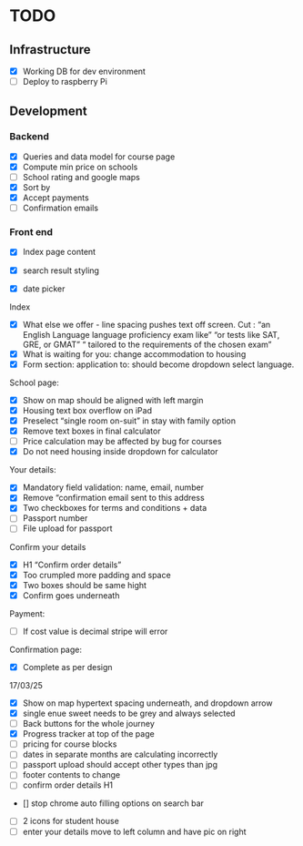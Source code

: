 
# TODO

## Infrastructure

- [x] Working DB for dev environment
- [ ] Deploy to raspberry Pi

## Development

### Backend
- [x] Queries and data model for course page
- [x] Compute min price on schools
- [ ] School rating and google maps
- [x] Sort by
- [x] Accept payments
- [ ] Confirmation emails

### Front end
- [x] Index page content
- [x] search result styling
- [x] date picker


Index
- [x] What else we offer - line spacing pushes text off screen.
  Cut : “an English Language language proficiency exam like” “or tests like SAT, GRE, or GMAT” “ tailored to the requirements of the chosen exam”
- [x] What is waiting for you: change accommodation to housing
- [x] Form section: application to: should become dropdown select language.

School page:
- [x] Show on map should be aligned with left margin
- [x] Housing text box overflow on iPad
- [x] Preselect “single room on-suit” in stay with family option
- [x] Remove text boxes in final calculator
- [ ] Price calculation may be affected by bug for courses
- [x] Do not need housing inside dropdown for calculator

Your details:
- [x] Mandatory field validation: name, email, number
- [x] Remove “confirmation email sent to this address
- [x] Two checkboxes for terms and conditions + data
- [ ] Passport number
- [ ] File upload for passport

Confirm your details
- [x] H1 “Confirm order details”
- [x] Too crumpled more padding and space
- [x] Two boxes should be same hight
- [x] Confirm goes underneath

Payment:
- [ ] If cost value is decimal stripe will error

Confirmation page:
- [x] Complete as per design

17/03/25

- [x] Show on map hypertext spacing underneath, and dropdown arrow
- [x] single enue sweet needs to be grey and always selected
- [ ] Back buttons for the whole journey
- [x] Progress tracker at top of the page
- [ ] pricing for course blocks
- [ ] dates in separate months are calculating incorrectly
- [ ] passport upload should accept other types than jpg
- [ ] footer contents to change
- [ ] confirm order details H1
- [\] stop chrome auto filling options on search bar
- [ ] 2 icons for student house
- [ ] enter your details move to left column and have pic on right
